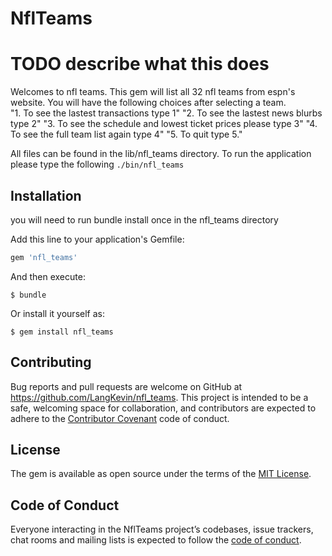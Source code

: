 # NflTeams
# TODO describe what this does
Welcomes to nfl teams.  This gem will list all 32 nfl teams from espn's website.  You will have the following choices after selecting a team.      
    "1. To see the lastest transactions type 1"
    "2. To see the lastest news blurbs type 2"
    "3. To see the schedule and lowest ticket prices please type 3"
    "4. To see the full team list again type 4"
    "5. To quit type 5."

All files can be found in the lib/nfl_teams directory.  To run the application please type the following `./bin/nfl_teams`

## Installation
you will need to run bundle install once in the nfl_teams directory

Add this line to your application's Gemfile:

```ruby
gem 'nfl_teams'
```

And then execute:

    $ bundle

Or install it yourself as:

    $ gem install nfl_teams

## Contributing

Bug reports and pull requests are welcome on GitHub at https://github.com/LangKevin/nfl_teams. This project is intended to be a safe, welcoming space for collaboration, and contributors are expected to adhere to the [Contributor Covenant](http://contributor-covenant.org) code of conduct.

## License

The gem is available as open source under the terms of the [MIT License](https://opensource.org/licenses/MIT).

## Code of Conduct

Everyone interacting in the NflTeams project’s codebases, issue trackers, chat rooms and mailing lists is expected to follow the [code of conduct](https://github.com/'bright-function-6820'/nfl_teams/blob/master/CODE_OF_CONDUCT.md).
